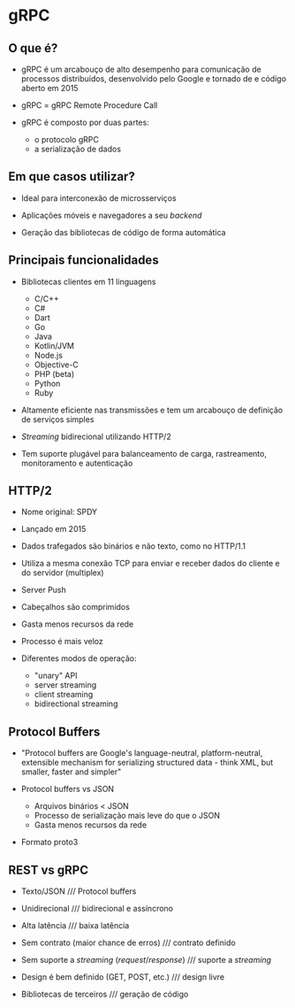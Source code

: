 # gRPC

## O que é?

- gRPC é um arcabouço de alto desempenho para comunicação de processos distribuídos, desenvolvido pelo Google e tornado de e código aberto em 2015

- gRPC = gRPC Remote Procedure Call

- gRPC é composto por duas partes:
  - o protocolo gRPC
  - a serialização de dados

## Em que casos utilizar?

- Ideal para interconexão de microsserviços

- Aplicações móveis e navegadores a seu *backend*

- Geração das bibliotecas de código de forma automática

## Principais funcionalidades

- Bibliotecas clientes em 11 linguagens
  - C/C++
  - C#
  - Dart
  - Go
  - Java
  - Kotlin/JVM
  - Node.js
  - Objective-C
  - PHP (beta)
  - Python
  - Ruby

- Altamente eficiente nas transmissões e tem um arcabouço de definição de serviços simples

- *Streaming* bidirecional utilizando HTTP/2

- Tem suporte plugável para balanceamento de carga, rastreamento, monitoramento e autenticação

## HTTP/2

- Nome original: SPDY

- Lançado em 2015

- Dados trafegados são binários e não texto, como no HTTP/1.1

- Utiliza a mesma conexão TCP para enviar e receber dados do cliente e do servidor (multiplex)

- Server Push

- Cabeçalhos são comprimidos

- Gasta menos recursos da rede

- Processo é mais veloz

- Diferentes modos de operação:
  - "unary" API
  - server streaming
  - client streaming
  - bidirectional streaming

## Protocol Buffers

- "Protocol buffers are Google's language-neutral, platform-neutral, extensible mechanism for serializing structured data - think XML, but smaller, faster and simpler"

- Protocol buffers vs JSON
  - Arquivos binários < JSON
  - Processo de serialização mais leve do que o JSON
  - Gasta menos recursos da rede

- Formato proto3

## REST vs gRPC

- Texto/JSON /// Protocol buffers

- Unidirecional /// bidirecional e assíncrono

- Alta latência /// baixa latência

- Sem contrato (maior chance de erros) /// contrato definido

- Sem suporte a *streaming* (*request*/*response*) /// suporte a *streaming*

- Design é bem definido (GET, POST, etc.) /// design livre

- Bibliotecas de terceiros /// geração de código